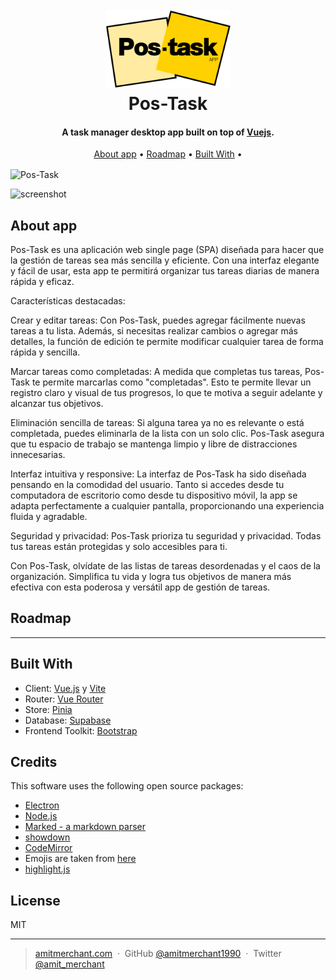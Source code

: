 
<h1 align="center">
  <br>
  <a href="https://ih-final-project.vercel.app/auth/login"><img src="./assets/img/POSTASK-LOGO-PARODIA-POST-IT.png" alt="Pos-Task" width="200"></a>
  <br>
  Pos-Task
  <br>
</h1>

<h4 align="center">A task manager desktop app built on top of <a href="https://vuejs.org/" target="_blank">Vuejs</a>.</h4>

<p align="center">
  <a href="#about-app">About app</a> •
  <a href="#roadmap">Roadmap</a> •
  <a href="#built-with">Built With</a> •
  <!-- <a href="#download">Download</a> •
  <a href="#credits">Credits</a> •
  <a href="#related">Related</a> •
  <a href="#license">License</a> -->
</p>


<img align="center" src="./assets/img/Post-Task-Google-Chrome-2023-07-26-14-03-56.gif" alt="Pos-Task" width="1000">

![screenshot](https://res.cloudinary.com/ddcu7zhjo/image/upload/v1690373346/uaoerlnbotvlpkgopa05.gif)

## About app

Pos-Task es una aplicación web single page (SPA) diseñada para hacer que la gestión de tareas sea más sencilla y eficiente. Con una interfaz elegante y fácil de usar, esta app te permitirá organizar tus tareas diarias de manera rápida y eficaz.

Características destacadas:

Crear y editar tareas: Con Pos-Task, puedes agregar fácilmente nuevas tareas a tu lista. Además, si necesitas realizar cambios o agregar más detalles, la función de edición te permite modificar cualquier tarea de forma rápida y sencilla.

Marcar tareas como completadas: A medida que completas tus tareas, Pos-Task te permite marcarlas como "completadas". Esto te permite llevar un registro claro y visual de tus progresos, lo que te motiva a seguir adelante y alcanzar tus objetivos.

Eliminación sencilla de tareas: Si alguna tarea ya no es relevante o está completada, puedes eliminarla de la lista con un solo clic. Pos-Task asegura que tu espacio de trabajo se mantenga limpio y libre de distracciones innecesarias.

Interfaz intuitiva y responsive: La interfaz de Pos-Task ha sido diseñada pensando en la comodidad del usuario. Tanto si accedes desde tu computadora de escritorio como desde tu dispositivo móvil, la app se adapta perfectamente a cualquier pantalla, proporcionando una experiencia fluida y agradable.

Seguridad y privacidad: Pos-Task prioriza tu seguridad y privacidad. Todas tus tareas están protegidas y solo accesibles para ti.

Con Pos-Task, olvídate de las listas de tareas desordenadas y el caos de la organización. Simplifica tu vida y logra tus objetivos de manera más efectiva con esta poderosa y versátil app de gestión de tareas. 

## Roadmap

---------

## Built With

- Client: [Vue.js](https://vuejs.org/) y [Vite](https://vitejs.dev/)
- Router: [Vue Router](https://router.vuejs.org/)
- Store: [Pinia](https://pinia.vuejs.org/)
- Database: [Supabase](https://supabase.com/)
- Frontend Toolkit: [Bootstrap](https://getbootstrap.com/)


## Credits

This software uses the following open source packages:

- [Electron](http://electron.atom.io/)
- [Node.js](https://nodejs.org/)
- [Marked - a markdown parser](https://github.com/chjj/marked)
- [showdown](http://showdownjs.github.io/showdown/)
- [CodeMirror](http://codemirror.net/)
- Emojis are taken from [here](https://github.com/arvida/emoji-cheat-sheet.com)
- [highlight.js](https://highlightjs.org/)


## License

MIT

---

> [amitmerchant.com](https://www.amitmerchant.com) &nbsp;&middot;&nbsp;
> GitHub [@amitmerchant1990](https://github.com/amitmerchant1990) &nbsp;&middot;&nbsp;
> Twitter [@amit_merchant](https://twitter.com/amit_merchant)

